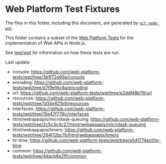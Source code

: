 # Web Platform Test Fixtures

The files in this folder, including this document,
are generated by [`git node wpt`][].

This folder contains a subset of the [Web Platform Tests][] for the
implementation of Web APIs in Node.js.

See [test/wpt](../../wpt/README.md) for information on how these tests are run.

Last update:

- console: https://github.com/web-platform-tests/wpt/tree/3b1f72e99a/console
- encoding: https://github.com/web-platform-tests/wpt/tree/d7f9e16c9a/encoding
- url: https://github.com/web-platform-tests/wpt/tree/e2ddf48b78/url
- resources: https://github.com/web-platform-tests/wpt/tree/1d14e821b9/resources
- interfaces: https://github.com/web-platform-tests/wpt/tree/15e47f779c/interfaces
- html/webappapis/microtask-queuing: https://github.com/web-platform-tests/wpt/tree/2c5c3c4c27/html/webappapis/microtask-queuing
- html/webappapis/timers: https://github.com/web-platform-tests/wpt/tree/264f12bc7b/html/webappapis/timers
- hr-time: https://github.com/web-platform-tests/wpt/tree/a5d1774ecf/hr-time
- common: https://github.com/web-platform-tests/wpt/tree/4dacb6e2ff/common

[Web Platform Tests]: https://github.com/web-platform-tests/wpt
[`git node wpt`]: https://github.com/nodejs/node-core-utils/blob/master/docs/git-node.md#git-node-wpt
